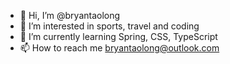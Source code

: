 - 👋 Hi, I’m @bryantaolong
- 👀 I’m interested in sports, travel and coding
- 🌱 I’m currently learning Spring, CSS, TypeScript
- 📫 How to reach me bryantaolong@outlook.com

<!---
bryantaolong/bryantaolong is a ✨ special ✨ repository because its `README.md` (this file) appears on your GitHub profile.
You can click the Preview link to take a look at your changes.
--->
